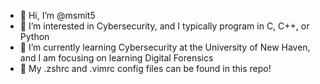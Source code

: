- 👋 Hi, I’m @msmit5
- 👀 I’m interested in Cybersecurity, and I typically program in C, C++, or Python
- 🌱 I’m currently learning Cybersecurity at the University of New Haven, and I am focusing on learning Digital Forensics  
- 🐧 My .zshrc and .vimrc config files can be found in this repo!
